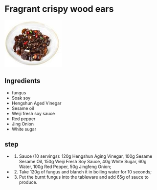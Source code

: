 # Fragrant crispy wood ears

![香脆木耳](/images/香脆木耳.jpg)

## Ingredients

- fungus
- Soak soy
- Hengshun Aged Vinegar
- Sesame oil
- Weiji fresh soy sauce
- Red pepper
- Jing Onion
- White sugar

## step

- 1. Sauce (10 servings): 120g Hengshun Aging Vinegar, 100g Sesame Sesame Oil, 150g Weiji Fresh Soy Sauce, 40g White Sugar, 60g Water, 100g Red Pepper, 50g Jingfeng Onion;
- 2. Take 120g of fungus and blanch it in boiling water for 10 seconds;
- 3. Put the burnt fungus into the tableware and add 65g of sauce to produce.
